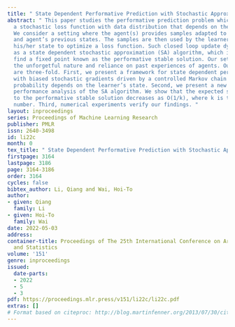 ```yaml
---
title: " State Dependent Performative Prediction with Stochastic Approximation "
abstract: " This paper studies the performative prediction problem which optimizes
  a stochastic loss function with data distribution that depends on the decision variable.
  We consider a setting where the agent(s) provides samples adapted to both the learner’s
  and agent’s previous states. The samples are then used by the learner to update
  his/her state to optimize a loss function. Such closed loop update dynamics is studied
  as a state dependent stochastic approximation (SA) algorithm, which is shown to
  find a fixed point known as the performative stable solution. Our setting captures
  the unforgetful nature and reliance on past experiences of agents. Our contributions
  are three-fold. First, we present a framework for state dependent performative prediction
  with biased stochastic gradients driven by a controlled Markov chain whose transition
  probability depends on the learner’s state. Second, we present a new finite-time
  performance analysis of the SA algorithm. We show that the expected squared distance
  to the performative stable solution decreases as O(1/k), where k is the iteration
  number. Third, numerical experiments verify our findings. "
layout: inproceedings
series: Proceedings of Machine Learning Research
publisher: PMLR
issn: 2640-3498
id: li22c
month: 0
tex_title: " State Dependent Performative Prediction with Stochastic Approximation "
firstpage: 3164
lastpage: 3186
page: 3164-3186
order: 3164
cycles: false
bibtex_author: Li, Qiang and Wai, Hoi-To
author:
- given: Qiang
  family: Li
- given: Hoi-To
  family: Wai
date: 2022-05-03
address:
container-title: Proceedings of The 25th International Conference on Artificial Intelligence
  and Statistics
volume: '151'
genre: inproceedings
issued:
  date-parts:
  - 2022
  - 5
  - 3
pdf: https://proceedings.mlr.press/v151/li22c/li22c.pdf
extras: []
# Format based on citeproc: http://blog.martinfenner.org/2013/07/30/citeproc-yaml-for-bibliographies/
---
```


